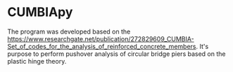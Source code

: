 # CUMBIApy
The program was developed based on the https://www.researchgate.net/publication/272829609_CUMBIA-Set_of_codes_for_the_analysis_of_reinforced_concrete_members. It's purpose to perform pushover analysis of circular bridge piers based on the plastic hinge theory.
